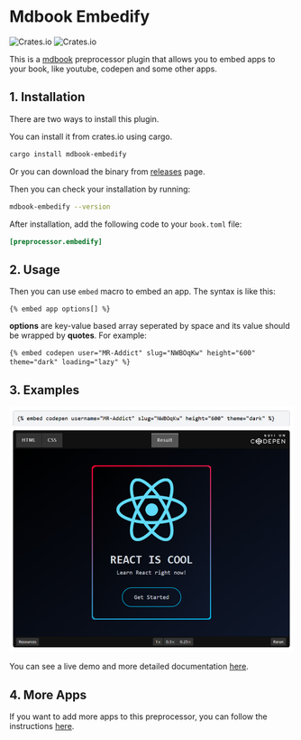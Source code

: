 # Mdbook Embedify

![Crates.io](https://img.shields.io/crates/v/mdbook-embedify) ![Crates.io](https://img.shields.io/crates/l/mdbook-embedify)

This is a [mdbook](https://rust-lang.github.io/mdBook) preprocessor plugin that allows you to embed apps to your book, like youtube, codepen and some other apps.

## 1. Installation

There are two ways to install this plugin.

You can install it from crates.io using cargo.

```sh
cargo install mdbook-embedify
```

Or you can download the binary from [releases](https://github.com/mr-addict/mdbook-embedify/releases) page.

Then you can check your installation by running:

```sh
mdbook-embedify --version
```

After installation, add the following code to your `book.toml` file:

```toml
[preprocessor.embedify]
```

## 2. Usage

Then you can use `embed` macro to embed an app. The syntax is like this:

```text
{% embed app options[] %}
```

**options** are key-value based array seperated by space and its value should be wrapped by **quotes**. For example:

```text
{% embed codepen user="MR-Addict" slug="NWBOqKw" height="600" theme="dark" loading="lazy" %}
```

## 3. Examples

![preview](preview.png)

You can see a live demo and more detailed documentation [here](https://mr-addict.github.io/mdbook-embedify).

## 4. More Apps

If you want to add more apps to this preprocessor, you can follow the instructions [here](https://mr-addict.github.io/mdbook-embedify/more-apps.html).
